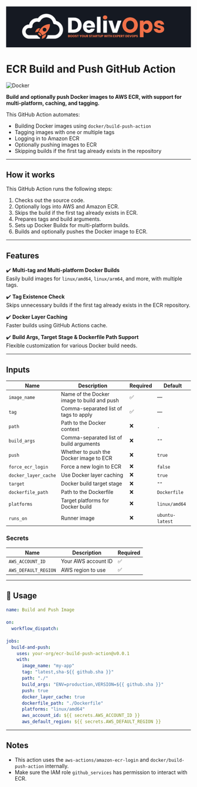 
![image info](logo-small.jpeg)

# ECR Build and Push GitHub Action

![Docker](https://img.shields.io/badge/Docker-ECR-blue)

**Build and optionally push Docker images to AWS ECR, with support for multi-platform, caching, and tagging.**

This GitHub Action automates:
- Building Docker images using `docker/build-push-action`
- Tagging images with one or multiple tags
- Logging in to Amazon ECR
- Optionally pushing images to ECR
- Skipping builds if the first tag already exists in the repository

---

## How it works

This GitHub Action runs the following steps:

1. Checks out the source code.
2. Optionally logs into AWS and Amazon ECR.
3. Skips the build if the first tag already exists in ECR.
4. Prepares tags and build arguments.
5. Sets up Docker Buildx for multi-platform builds.
6. Builds and optionally pushes the Docker image to ECR.

---

## Features

✔️ **Multi-tag and Multi-platform Docker Builds**  
Easily build images for `linux/amd64`, `linux/arm64`, and more, with multiple tags.

✔️ **Tag Existence Check**  
Skips unnecessary builds if the first tag already exists in the ECR repository.

✔️ **Docker Layer Caching**  
Faster builds using GitHub Actions cache.

✔️ **Build Args, Target Stage & Dockerfile Path Support**  
Flexible customization for various Docker build needs.

---

## Inputs

| Name                | Description                                                  | Required | Default           |
|---------------------|--------------------------------------------------------------|----------|-------------------|
| `image_name`        | Name of the Docker image to build and push                   | ✅       | —                 |
| `tag`               | Comma-separated list of tags to apply                        | ✅       | —                 |
| `path`              | Path to the Docker context                                   | ❌       | `.`               |
| `build_args`        | Comma-separated list of build arguments                      | ❌       | `""`              |
| `push`              | Whether to push the Docker image to ECR                      | ❌       | `true`            |
| `force_ecr_login`   | Force a new login to ECR                                     | ❌       | `false`           |
| `docker_layer_cache`| Use Docker layer caching                                     | ❌       | `true`            |
| `target`            | Docker build target stage                                    | ❌       | `""`              |
| `dockerfile_path`   | Path to the Dockerfile                                       | ❌       | `Dockerfile`      |
| `platforms`         | Target platforms for Docker build                            | ❌       | `linux/amd64`     |
| `runs_on`           | Runner image                                                 | ❌       | `ubuntu-latest`   |

### Secrets

| Name                 | Description               | Required |
|----------------------|---------------------------|----------|
| `AWS_ACCOUNT_ID`     | Your AWS account ID       | ✅       |
| `AWS_DEFAULT_REGION` | AWS region to use         | ✅       |

---

## 🚀 Usage

```yaml
name: Build and Push Image

on:
  workflow_dispatch:

jobs:
  build-and-push:
    uses: your-org/ecr-build-push-action@v0.0.1
    with:
      image_name: "my-app"
      tag: "latest,sha-${{ github.sha }}"
      path: "./"
      build_args: "ENV=production,VERSION=${{ github.sha }}"
      push: true
      docker_layer_cache: true
      dockerfile_path: "./Dockerfile"
      platforms: "linux/amd64"
      aws_account_id: ${{ secrets.AWS_ACCOUNT_ID }}
      aws_default_region: ${{ secrets.AWS_DEFAULT_REGION }}
```

---

## Notes

- This action uses the `aws-actions/amazon-ecr-login` and `docker/build-push-action` internally.
- Make sure the IAM role `github_services` has permission to interact with ECR.
